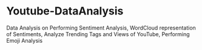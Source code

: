 # Youtube-DataAnalysis
Data Analysis on Performing Sentiment Analysis, WordCloud representation of
Sentiments, Analyze Trending Tags and Views of
YouTube, Performing Emoji Analysis
